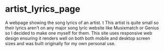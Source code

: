 # artist_lyrics_page
A webpage showing the song lyrics of an artist. 
t
This artist is quite small so their lyrics aren't on any major song lyric website like Musixmatch or Genius so I decided to make one myself for them. This site uses responsive web design ensuring it renders well on both both mobile and desktop screen sizes and was built originally for my own personal use.
